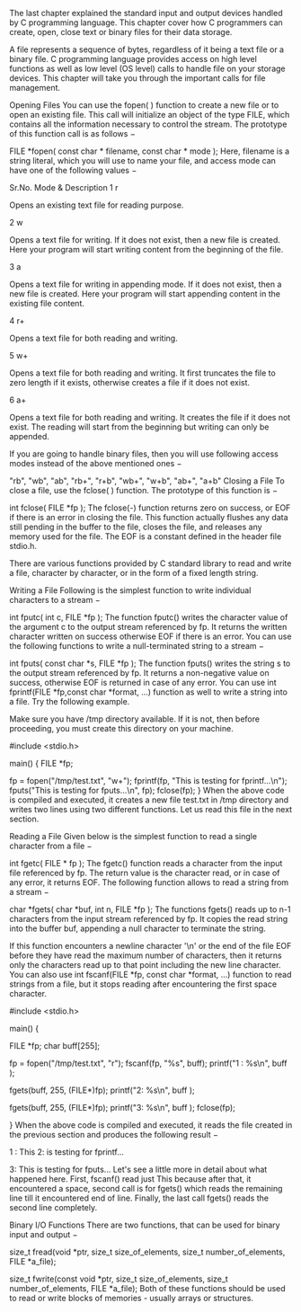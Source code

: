 The last chapter explained the standard input and output devices handled by C programming language. This chapter cover how C programmers can create, open, close text or binary files for their data storage.

A file represents a sequence of bytes, regardless of it being a text file or a binary file. C programming language provides access on high level functions as well as low level (OS level) calls to handle file on your storage devices. This chapter will take you through the important calls for file management.

Opening Files
You can use the fopen( ) function to create a new file or to open an existing file. This call will initialize an object of the type FILE, which contains all the information necessary to control the stream. The prototype of this function call is as follows −

FILE *fopen( const char * filename, const char * mode );
Here, filename is a string literal, which you will use to name your file, and access mode can have one of the following values −

Sr.No.	       Mode & Description
1
r

Opens an existing text file for reading purpose.

2
w

Opens a text file for writing. If it does not exist, then a new file is created. Here your program will start writing content from the beginning of the file.

3
a

Opens a text file for writing in appending mode. If it does not exist, then a new file is created. Here your program will start appending content in the existing file content.

4
r+

Opens a text file for both reading and writing.

5
w+

Opens a text file for both reading and writing. It first truncates the file to zero length if it exists, otherwise creates a file if it does not exist.

6
a+

Opens a text file for both reading and writing. It creates the file if it does not exist. The reading will start from the beginning but writing can only be appended.

If you are going to handle binary files, then you will use following access modes instead of the above mentioned ones −

"rb", "wb", "ab", "rb+", "r+b", "wb+", "w+b", "ab+", "a+b"
Closing a File
To close a file, use the fclose( ) function. The prototype of this function is −

int fclose( FILE *fp );
The fclose(-) function returns zero on success, or EOF if there is an error in closing the file. This function actually flushes any data still pending in the buffer to the file, closes the file, and releases any memory used for the file. The EOF is a constant defined in the header file stdio.h.

There are various functions provided by C standard library to read and write a file, character by character, or in the form of a fixed length string.

Writing a File
Following is the simplest function to write individual characters to a stream −

int fputc( int c, FILE *fp );
The function fputc() writes the character value of the argument c to the output stream referenced by fp. It returns the written character written on success otherwise EOF if there is an error. You can use the following functions to write a null-terminated string to a stream −

int fputs( const char *s, FILE *fp );
The function fputs() writes the string s to the output stream referenced by fp. It returns a non-negative value on success, otherwise EOF is returned in case of any error. You can use int fprintf(FILE *fp,const char *format, ...) function as well to write a string into a file. Try the following example.

Make sure you have /tmp directory available. If it is not, then before proceeding, you must create this directory on your machine.

#include <stdio.h>

main() {
   FILE *fp;

   fp = fopen("/tmp/test.txt", "w+");
      fprintf(fp, "This is testing for fprintf...\n");
         fputs("This is testing for fputs...\n", fp);
	    fclose(fp);
	    }
	    When the above code is compiled and executed, it creates a new file test.txt in /tmp directory and writes two lines using two different functions. Let us read this file in the next section.

Reading a File
Given below is the simplest function to read a single character from a file −

int fgetc( FILE * fp );
The fgetc() function reads a character from the input file referenced by fp. The return value is the character read, or in case of any error, it returns EOF. The following function allows to read a string from a stream −

char *fgets( char *buf, int n, FILE *fp );
The functions fgets() reads up to n-1 characters from the input stream referenced by fp. It copies the read string into the buffer buf, appending a null character to terminate the string.

If this function encounters a newline character '\n' or the end of the file EOF before they have read the maximum number of characters, then it returns only the characters read up to that point including the new line character. You can also use int fscanf(FILE *fp, const char *format, ...) function to read strings from a file, but it stops reading after encountering the first space character.

#include <stdio.h>

main() {

   FILE *fp;
      char buff[255];

   fp = fopen("/tmp/test.txt", "r");
      fscanf(fp, "%s", buff);
         printf("1 : %s\n", buff );

   fgets(buff, 255, (FILE*)fp);
      printf("2: %s\n", buff );

   fgets(buff, 255, (FILE*)fp);
      printf("3: %s\n", buff );
         fclose(fp);

}
When the above code is compiled and executed, it reads the file created in the previous section and produces the following result −

1 : This
2: is testing for fprintf...

3: This is testing for fputs...
Let's see a little more in detail about what happened here. First, fscanf() read just This because after that, it encountered a space, second call is for fgets() which reads the remaining line till it encountered end of line. Finally, the last call fgets() reads the second line completely.

Binary I/O Functions
There are two functions, that can be used for binary input and output −

size_t fread(void *ptr, size_t size_of_elements, size_t number_of_elements, FILE *a_file);

size_t fwrite(const void *ptr, size_t size_of_elements, size_t number_of_elements, FILE *a_file);
Both of these functions should be used to read or write blocks of memories - usually arrays or structures.